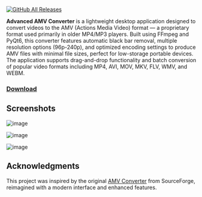 [![GitHub All Releases](https://img.shields.io/github/downloads/afkarxyz/Advanced-AMV-Converter/total?style=for-the-badge)](https://github.com/afkarxyz/Advanced-AMV-Converter/releases)

**Advanced AMV Converter** is a lightweight desktop application designed to convert videos to the AMV (Actions Media Video) format — a proprietary format used primarily in older MP4/MP3 players. Built using FFmpeg and PyQt6, this converter features automatic black bar removal, multiple resolution options (96p-240p), and optimized encoding settings to produce AMV files with minimal file sizes, perfect for low-storage portable devices. The application supports drag-and-drop functionality and batch conversion of popular video formats including MP4, AVI, MOV, MKV, FLV, WMV, and WEBM.

### [Download](https://github.com/afkarxyz/Advanced-AMV-Converter/releases/download/v1.0/Advanced.AMV.Converter.exe)

## Screenshots

![image](https://github.com/user-attachments/assets/b77995b8-3ba8-4a4c-8c68-49a7043b8b9a)

![image](https://github.com/user-attachments/assets/94e097b3-a003-4ffd-8d04-90ec3586df0f)

![image](https://github.com/user-attachments/assets/b59f7acc-86cb-419d-8983-e88f327e4517)

## Acknowledgments

This project was inspired by the original [AMV Converter](https://sourceforge.net/projects/amv-converter/) from SourceForge, reimagined with a modern interface and enhanced features.
